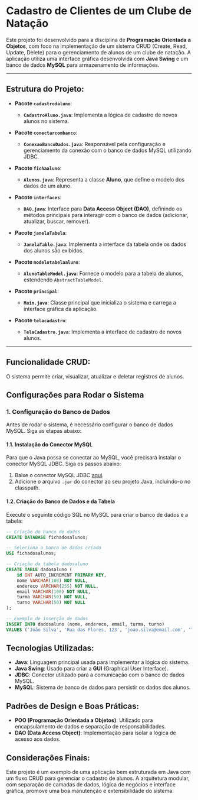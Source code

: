 # Cadastro de Clientes de um Clube de Natação

Este projeto foi desenvolvido para a disciplina de **Programação Orientada a Objetos**, com foco na implementação de um sistema CRUD (Create, Read, Update, Delete) para o gerenciamento de alunos de um clube de natação. A aplicação utiliza uma interface gráfica desenvolvida com **Java Swing** e um banco de dados **MySQL** para armazenamento de informações.

---

## Estrutura do Projeto:

- **Pacote `cadastrodaluno`**:
  - **`CadastroAluno.java`**: Implementa a lógica de cadastro de novos alunos no sistema.

- **Pacote `conectarcombanco`**:
  - **`ConexaoBancoDados.java`**: Responsável pela configuração e gerenciamento da conexão com o banco de dados MySQL utilizando JDBC.

- **Pacote `fichaaluno`**:
  - **`Alunos.java`**: Representa a classe **Aluno**, que define o modelo dos dados de um aluno.

- **Pacote `interfaces`**:
  - **`DAO.java`**: Interface para **Data Access Object (DAO)**, definindo os métodos principais para interagir com o banco de dados (adicionar, atualizar, buscar, remover).

- **Pacote `janelaTabela`**:
  - **`JanelaTable.java`**: Implementa a interface da tabela onde os dados dos alunos são exibidos.

- **Pacote `modelotabelaaluno`**:
  - **`AlunoTableModel.java`**: Fornece o modelo para a tabela de alunos, estendendo `AbstractTableModel`.

- **Pacote `principal`**:
  - **`Main.java`**: Classe principal que inicializa o sistema e carrega a interface gráfica da aplicação.

- **Pacote `telacadastro`**:
  - **`TelaCadastro.java`**: Implementa a interface de cadastro de novos alunos.

---
## Funcionalidade CRUD:

O sistema permite criar, visualizar, atualizar e deletar registros de alunos.

## Configurações para Rodar o Sistema

### 1. Configuração do Banco de Dados

Antes de rodar o sistema, é necessário configurar o banco de dados MySQL. Siga as etapas abaixo:

#### 1.1. Instalação do Conector MySQL

Para que o Java possa se conectar ao MySQL, você precisará instalar o conector MySQL JDBC. Siga os passos abaixo:

1. Baixe o conector MySQL JDBC [aqui](https://dev.mysql.com/downloads/connector/j/).
2. Adicione o arquivo `.jar` do conector ao seu projeto Java, incluindo-o no classpath.

#### 1.2. Criação do Banco de Dados e da Tabela

Execute o seguinte código SQL no MySQL para criar o banco de dados e a tabela:

```sql
-- Criação do banco de dados
CREATE DATABASE fichadosalunos;

-- Seleciona o banco de dados criado
USE fichadosalunos;

-- Criação da tabela dadosaluno
CREATE TABLE dadosaluno (
    id INT AUTO_INCREMENT PRIMARY KEY,
    nome VARCHAR(100) NOT NULL,
    endereco VARCHAR(255) NOT NULL,
    email VARCHAR(100) NOT NULL,
    turma VARCHAR(50) NOT NULL,
    turno VARCHAR(50) NOT NULL
);

-- Exemplo de inserção de dados
INSERT INTO dadosaluno (nome, endereco, email, turma, turno)
VALUES ('João Silva', 'Rua das Flores, 123', 'joao.silva@email.com', 'Turma A', 'Manhã');
```

## Tecnologias Utilizadas:

- **Java**: Linguagem principal usada para implementar a lógica do sistema.
- **Java Swing**: Usado para criar a **GUI** (Graphical User Interface).
- **JDBC**: Conector utilizado para a comunicação com o banco de dados MySQL.
- **MySQL**: Sistema de banco de dados para persistir os dados dos alunos.

## Padrões de Design e Boas Práticas:

- **POO (Programação Orientada a Objetos)**: Utilizado para encapsulamento de dados e separação de responsabilidades.
- **DAO (Data Access Object)**: Implementação para isolar a lógica de acesso aos dados.

## Considerações Finais:

Este projeto é um exemplo de uma aplicação bem estruturada em Java com um fluxo CRUD para gerenciar o cadastro de alunos. A arquitetura modular, com separação de camadas de dados, lógica de negócios e interface gráfica, promove uma boa manutenção e extensibilidade do sistema.
